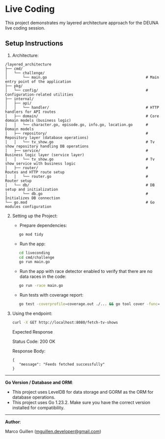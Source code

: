 # Live Coding

This project demonstrates my layered architecture approach for the DEUNA live coding session.

## Setup Instructions
   
1. Architecture:

```
/layered_architecture
├── cmd/
│   └── challenge/
│       └── main.go                                             # Main entry point of the application
├── pkg/
│   └── config/                                                 # Configuration-related utilities
├── internal/
│   ├── api/
│   │   └── handler/                                            # HTTP handlers for API routes
│   ├── domain/                                                 # Core domain models (business logic)
│   │   └── character.go, episode.go, info.go, location.go      # Domain models
│   ├── repository/                                             # Repository layer (database operations)
│   │   └── tv_show.go                                          # Tv show repository handling DB operations
│   ├── service/                                                # Business logic layer (service layer)
│   │   └── tv_show.go                                          # Tv show service with business logic
│   ├── router/                                                 # Routes and HTTP route setup
│   │   └── router.go                                           # Router setup
│   └── db/                                                     # DB setup and initialization
│       └── db.go                                               # Initializes DB connection
└── go.mod                                                      # Go modules configuration
```


2. Setting up the Project:

   - Prepare dependencies:
   ```bash
      go mod tidy
   ```

   - Run the app:
   ```bash
      cd liveconding
      cd cmd/challenge
      go run main.go
   ```

   - Run the app with race detector enabled to verify that there are no data races in the code:
   ```bash
      go run -race main.go
   ```

   - Run tests with coverage report:

   ```bash
      go test -coverprofile=coverage.out ./... && go tool cover -func=coverage.out
   ```

3. Using the endpoint:

   ```bash
   curl -X GET http://localhost:8080/fetch-tv-shows
   ```

   Expected Response
   
   Status Code: 200 OK

   Response Body:
   ```
   {
      "message": "Feeds fetched successfully"
   }
   
   ```
---

**Go Version / Database and ORM**:

- This project uses LevelDB for data storage and GORM as the ORM for database operations.
- This project uses Go 1.23.2. Make sure you have the correct version installed for compatibility.

---
**Author**:

   Marco Guillen (mguillen.developer@gmail.com)
